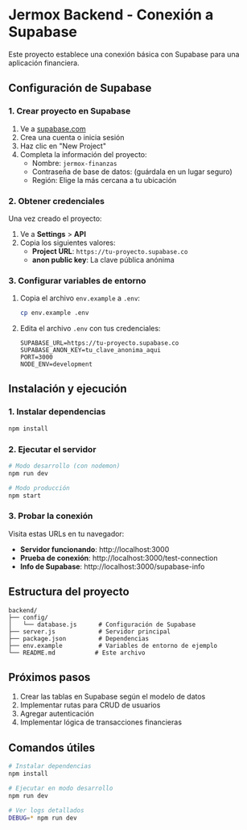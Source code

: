 # Jermox Backend - Conexión a Supabase

Este proyecto establece una conexión básica con Supabase para una aplicación financiera.

## Configuración de Supabase

### 1. Crear proyecto en Supabase

1. Ve a [supabase.com](https://supabase.com)
2. Crea una cuenta o inicia sesión
3. Haz clic en "New Project"
4. Completa la información del proyecto:
   - Nombre: `jermox-finanzas`
   - Contraseña de base de datos: (guárdala en un lugar seguro)
   - Región: Elige la más cercana a tu ubicación

### 2. Obtener credenciales

Una vez creado el proyecto:

1. Ve a **Settings** > **API**
2. Copia los siguientes valores:
   - **Project URL**: `https://tu-proyecto.supabase.co`
   - **anon public key**: La clave pública anónima

### 3. Configurar variables de entorno

1. Copia el archivo `env.example` a `.env`:
   ```bash
   cp env.example .env
   ```

2. Edita el archivo `.env` con tus credenciales:
   ```
   SUPABASE_URL=https://tu-proyecto.supabase.co
   SUPABASE_ANON_KEY=tu_clave_anonima_aqui
   PORT=3000
   NODE_ENV=development
   ```

## Instalación y ejecución

### 1. Instalar dependencias
```bash
npm install
```

### 2. Ejecutar el servidor
```bash
# Modo desarrollo (con nodemon)
npm run dev

# Modo producción
npm start
```

### 3. Probar la conexión

Visita estas URLs en tu navegador:

- **Servidor funcionando**: http://localhost:3000
- **Prueba de conexión**: http://localhost:3000/test-connection
- **Info de Supabase**: http://localhost:3000/supabase-info

## Estructura del proyecto

```
backend/
├── config/
│   └── database.js      # Configuración de Supabase
├── server.js            # Servidor principal
├── package.json         # Dependencias
├── env.example          # Variables de entorno de ejemplo
└── README.md           # Este archivo
```

## Próximos pasos

1. Crear las tablas en Supabase según el modelo de datos
2. Implementar rutas para CRUD de usuarios
3. Agregar autenticación
4. Implementar lógica de transacciones financieras

## Comandos útiles

```bash
# Instalar dependencias
npm install

# Ejecutar en modo desarrollo
npm run dev

# Ver logs detallados
DEBUG=* npm run dev
```
